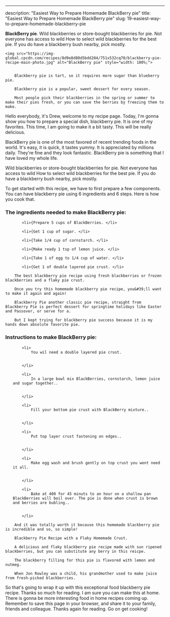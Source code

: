 ---
description: "Easiest Way to Prepare Homemade BlackBerry pie"
title: "Easiest Way to Prepare Homemade BlackBerry pie"
slug: 19-easiest-way-to-prepare-homemade-blackberry-pie

<p>
	<strong>BlackBerry pie</strong>. 
	Wild blackberries or store-bought blackberries for pie. Not everyone has access to wild How to select wild blackberries for the best pie. If you do have a blackberry bush nearby, pick mostly.
</p>
<p>
	
	<img src="https://img-global.cpcdn.com/recipes/8d9e8d80d5bdd204/751x532cq70/blackberry-pie-recipe-main-photo.jpg" alt="BlackBerry pie" style="width: 100%;">
	
	
		Blackberry pie is tart, so it requires more sugar than blueberry pie.
	
		Blackberry pie is a popular, sweet dessert for every season.
	
		Most people pick their blackberries in the spring or summer to make their pies fresh, or you can save the berries by freezing them to make.
	
</p>
<p>
	Hello everybody, it's Drew, welcome to my recipe page. Today, I'm gonna show you how to prepare a special dish, blackberry pie. It is one of my favorites. This time, I am going to make it a bit tasty. This will be really delicious.
</p>
	
<p>
	BlackBerry pie is one of the most favored of recent trending foods in the world. It's easy, it is quick, it tastes yummy. It is appreciated by millions daily. They're fine and they look fantastic. BlackBerry pie is something that I have loved my whole life.
</p>
<p>
	Wild blackberries or store-bought blackberries for pie. Not everyone has access to wild How to select wild blackberries for the best pie. If you do have a blackberry bush nearby, pick mostly.
</p>

<p>
To get started with this recipe, we have to first prepare a few components. You can have blackberry pie using 6 ingredients and 6 steps. Here is how you cook that.
</p>

<h3>The ingredients needed to make BlackBerry pie:</h3>

<ol>
	
		<li>{Prepare 5 cups of BlackBerries. </li>
	
		<li>{Get 1 cup of sugar. </li>
	
		<li>{Take 1/4 cup of cornstarch. </li>
	
		<li>{Make ready 1 tsp of lemon juice. </li>
	
		<li>{Take 1 of egg to 1/4 cup of water. </li>
	
		<li>{Get 1 of double layered pie crust. </li>
	
</ol>
<p>
	
		The best blackberry pie recipe using fresh blackberries or frozen blackberries and a flaky pie crust.
	
		Once you try this homemade blackberry pie recipe, you&#39;ll want to make it again and again!
	
		Blackberry Pie another classic pie recipe, straight from Blackberry Pie is perfect dessert for springtime holidays like Easter and Passover, or serve for a.
	
		But I kept trying for blackberry pie success because it is my hands down absolute favorite pie.
	
</p>

<h3>Instructions to make BlackBerry pie:</h3>

<ol>
	
		<li>
			You wil need a double layered pie crust.
			
			
		</li>
	
		<li>
			In a large bowl mix BlackBerries, cornstarch, lemon juice and sugar together..
			
			
		</li>
	
		<li>
			Fill your bottom pie crust with BlackBerry mixture..
			
			
		</li>
	
		<li>
			Put top layer crust fastening on edges..
			
			
		</li>
	
		<li>
			Make egg wash and brush gently on top crust you wont need it all.
			
			
		</li>
	
		<li>
			Bake at 400 for 45 minuts to an hour on a shallow pan BlackBerries will boil over. The pie is done when crust is brown and berries are bubling..
			
			
		</li>
	
</ol>

<p>
	
		And it was totally worth it because this homemade blackberry pie is incredible and so, so simple!
	
		Blackberry Pie Recipe with a Flaky Homemade Crust.
	
		A delicious and flaky blackberry pie recipe made with sun ripened blackberries, but you can substitute any berry in this reicpe.
	
		The blackberry filling for this pie is flavored with lemon and nutmeg.
	
		When Jon Rowley was a child, his grandmother used to make juice from fresh-picked blackberries.
	
</p>

<p>
	So that's going to wrap it up with this exceptional food blackberry pie recipe. Thanks so much for reading. I am sure you can make this at home. There is gonna be more interesting food in home recipes coming up. Remember to save this page in your browser, and share it to your family, friends and colleague. Thanks again for reading. Go on get cooking!
</p>
